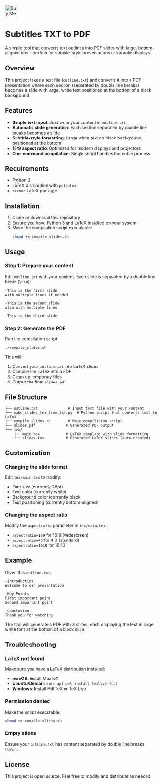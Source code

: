 <a href="https://www.buymeacoffee.com/lorenzopacq">
  <img src="https://cdn.buymeacoffee.com/buttons/v2/arial-yellow.png" alt="Buy Me A Coffee" style="height: 40px;">
</a>            

# Subtitles TXT to PDF

A simple tool that converts text outlines into PDF slides with large, bottom-aligned text - perfect for subtitle-style presentations or karaoke displays.

## Overview

This project takes a text file (`outline.txt`) and converts it into a PDF presentation where each section (separated by double line breaks) becomes a slide with large, white text positioned at the bottom of a black background.

## Features

- **Simple text input**: Just write your content in `outline.txt`
- **Automatic slide generation**: Each section separated by double line breaks becomes a slide
- **Subtitle-style formatting**: Large white text on black background, positioned at the bottom
- **16:9 aspect ratio**: Optimized for modern displays and projectors
- **One-command compilation**: Single script handles the entire process

## Requirements

- Python 3
- LaTeX distribution with `pdflatex`
- `beamer` LaTeX package

## Installation

1. Clone or download this repository
2. Ensure you have Python 3 and LaTeX installed on your system
3. Make the compilation script executable:
   ```bash
   chmod +x compile_slides.sh
   ```

## Usage

### Step 1: Prepare your content

Edit `outline.txt` with your content. Each slide is separated by a double line break (`\n\n`):

```
-This is the first slide
with multiple lines if needed

-This is the second slide
also with multiple lines

-This is the third slide
```

### Step 2: Generate the PDF

Run the compilation script:

```bash
./compile_slides.sh
```

This will:
1. Convert your `outline.txt` into LaTeX slides
2. Compile the LaTeX into a PDF
3. Clean up temporary files
4. Output the final `slides.pdf`

## File Structure

```
├── outline.txt              # Input text file with your content
├── make_slides_tex_from_txt.py  # Python script that converts text to LaTeX
├── compile_slides.sh        # Main compilation script
├── slides.pdf              # Generated PDF output
└── tex/
    ├── main.tex            # LaTeX template with slide formatting
    └── slides.tex          # Generated LaTeX slides (auto-created)
```

## Customization

### Changing the slide format

Edit `tex/main.tex` to modify:
- Font size (currently 26pt)
- Text color (currently white)
- Background color (currently black)
- Text positioning (currently bottom-aligned)

### Changing the aspect ratio

Modify the `aspectratio` parameter in `tex/main.tex`:
- `aspectratio=169` for 16:9 (widescreen)
- `aspectratio=43` for 4:3 (standard)
- `aspectratio=1610` for 16:10

## Example

Given this `outline.txt`:
```
-Introduction
Welcome to our presentation

-Key Points
First important point
Second important point

-Conclusion
Thank you for watching
```

The tool will generate a PDF with 3 slides, each displaying the text in large white font at the bottom of a black slide.

## Troubleshooting

### LaTeX not found
Make sure you have a LaTeX distribution installed:
- **macOS**: Install MacTeX
- **Ubuntu/Debian**: `sudo apt-get install texlive-full`
- **Windows**: Install MiKTeX or TeX Live

### Permission denied
Make the script executable:
```bash
chmod +x compile_slides.sh
```

### Empty slides
Ensure your `outline.txt` has content separated by double line breaks (`\n\n`).

## License

This project is open source. Feel free to modify and distribute as needed.
